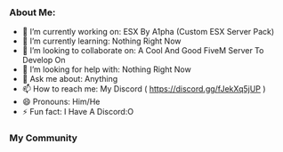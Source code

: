 ### About Me:

- 🔭 I’m currently working on: ESX By A1pha (Custom ESX Server Pack)
- 🌱 I’m currently learning: Nothing Right Now
- 👯 I’m looking to collaborate on: A Cool And Good FiveM Server To Develop On
- 🤔 I’m looking for help with: Nothing Right Now
- 💬 Ask me about: Anything
- 📫 How to reach me: My Discord ( https://discord.gg/fJekXq5jUP )
- 😄 Pronouns: Him/He
- ⚡ Fun fact: I Have A Discord:O

### My Community
